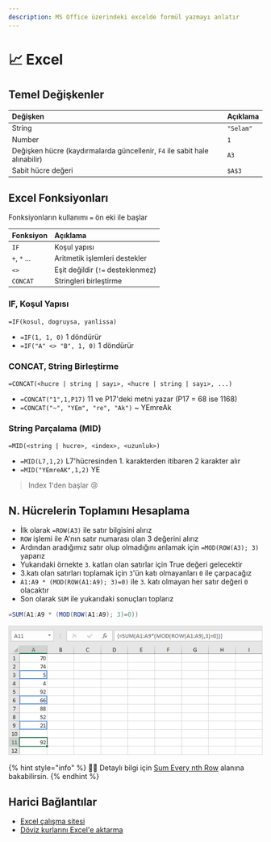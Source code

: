 ```yaml
---
description: MS Office üzerindeki excelde formül yazmayı anlatır
---
```


# 📈 Excel

## Temel Değişkenler

| Değişken | Açıklama |
| :--- | :--- |
| String | `"Selam"` |
| Number | `1` |
| Değişken hücre \(kaydırmalarda güncellenir, `F4` ile sabit hale alınabilir\) | `A3` |
| Sabit hücre değeri | `$A$3` |

## Excel Fonksiyonları

Fonksiyonların kullanımı `=` ön eki ile başlar

| Fonksiyon | Açıklama |
| :--- | :--- |
| `IF` | Koşul yapısı |
| `+`, `*` ... | Aritmetik işlemleri destekler |
| `<>` | Eşit değildir \(`!=` desteklenmez\) |
| `CONCAT` | Stringleri birleştirme |

### IF, Koşul Yapısı

```text
=IF(kosul, dogruysa, yanlissa)
```

* `=IF(1, 1, 0)` 1 döndürür
* `=IF("A" <> "B", 1, 0)` 1 döndürür

### CONCAT, String Birleştirme

```text
=CONCAT(<hucre | string | sayı>, <hucre | string | sayı>, ...)
```

* `=CONCAT("1",1,P17)` 11 ve P17'deki metni yazar \(P17 = 68 ise 1168\)
* `=CONCAT("~", "YEm", "re", "Ak")` ~ YEmreAk

### String Parçalama \(MID\)

```text
=MID(<string | hucre>, <index>, <uzunluk>)
```

* `=MID(L7,1,2)` L7'hücresinden 1. karakterden itibaren 2 karakter alır
* `=MID("YEmreAK",1,2)` YE

> Index 1'den başlar 😢

## N. Hücrelerin Toplamını Hesaplama

* İlk olarak `=ROW(A3)` ile satır bilgisini alırız
* `ROW` işlemi ile A'nın satır numarası olan 3 değerini alırız
* Ardından aradığımız satır olup olmadığını anlamak için `=MOD(ROW(A3); 3)` yaparız
* Yukarıdaki örnekte `3`. katları olan satırlar için True değeri gelecektir
* 3.katı olan satırları toplamak için `3`'ün katı olmayanları `0` ile çarpacağız
* `A1:A9 * (MOD(ROW(A1:A9); 3)=0)` ile `3`. katı olmayan her satır değeri `0` olacaktır
* Son olarak `SUM` ile yukarıdaki sonuçları toplarız

```csharp
=SUM(A1:A9 * (MOD(ROW(A1:A9); 3)=0))
```

![](../../.gitbook/assets/sum-every-nth-row-result.png)

{% hint style="info" %}
‍🧙‍♂ Detaylı bilgi için [Sum Every nth Row](https://www.excel-easy.com/examples/sum-every-nth-row.html) alanına bakabilirsin.
{% endhint %}

## Harici Bağlantılar

* [Excel çalışma sitesi](https://exceljet.net/)
* [Döviz kurlarını Excel'e aktarma](https://vidoport.com/excel-finansal-ve-ticari-islemler/2019-doviz-kurlarini-excel-e-aktarma-nasil-yapilir)

